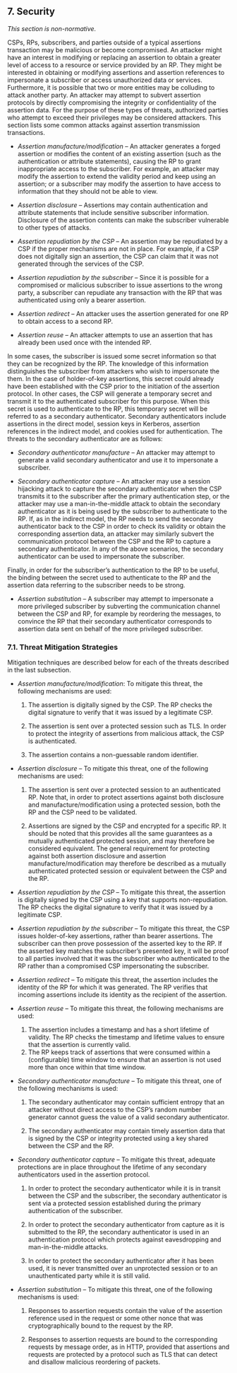 <a name="sec7"></a>

## 7. Security

*This section is non-normative.*

CSPs, RPs, subscribers, and parties outside of a typical assertions transaction may be malicious or become compromised. An attacker might have an interest in modifying or replacing an assertion to obtain a greater level of access to a resource or service provided by an
RP. They might be interested in obtaining or modifying
assertions and assertion references to impersonate a subscriber or
access unauthorized data or services. Furthermore, it is possible that
two or more entities may be colluding to attack another party. An
attacker may attempt to subvert assertion protocols by directly
compromising the integrity or confidentiality of the assertion data. For
the purpose of these types of threats, authorized parties who attempt to
exceed their privileges may be considered attackers. This section lists some common attacks against assertion transmission transactions.

-   *Assertion manufacture/modification* – An attacker generates a
    forged assertion or modifies the content of an existing assertion (such as the
    authentication or attribute statements),
    causing the RP to grant inappropriate access to the subscriber. For
    example, an attacker may modify the assertion to extend the validity
    period and keep using an assertion; or a subscriber may modify the assertion to have access to
    information that they should not be able to view.

-   *Assertion disclosure* – Assertions may contain authentication and
    attribute statements that include sensitive subscriber information.
    Disclosure of the assertion contents can make the subscriber
    vulnerable to other types of attacks.

-   *Assertion repudiation by the CSP* – An assertion may be
    repudiated by a CSP if the proper mechanisms are not in place.
    For example, if a CSP does not digitally sign an assertion, the
    CSP can claim that it was not generated through the services of
    the CSP.

-   *Assertion repudiation by the subscriber* – Since it is possible for
    a compromised or malicious subscriber to issue assertions to the
    wrong party, a subscriber can repudiate any transaction with the RP
    that was authenticated using only a bearer assertion.

-   *Assertion redirect* – An attacker uses the assertion generated for
    one RP to obtain access to a second RP.

-   *Assertion reuse* – An attacker attempts to use an assertion that
    has already been used once with the intended RP.

In
some cases, the subscriber is
issued some secret information so that they can be recognized by the RP. The knowledge of this information distinguishes the
subscriber from attackers who wish to impersonate the them. In the
case of holder-of-key assertions, this secret could already have been
established with the CSP prior to the initiation of the assertion
protocol. In other cases, the CSP will generate a temporary secret
and transmit it to the authenticated subscriber for this purpose. When this secret is used to authenticate to the RP, this temporary secret will be referred to as a secondary
authenticator. Secondary authenticators include assertions in the direct
model, session keys in Kerberos, assertion references in the indirect
model, and cookies used for authentication. The threats to the secondary
authenticator are as follows:

-   *Secondary authenticator manufacture* – An attacker may attempt to
    generate a valid secondary authenticator and use it to impersonate
    a subscriber.

-   *Secondary authenticator capture* – An attacker may use a session
    hijacking attack to capture the secondary authenticator when the
    CSP transmits it to the subscriber after the primary
    authentication step, or the attacker may use a man-in-the-middle
    attack to obtain the secondary authenticator as it is being used by
    the subscriber to authenticate to the RP. If, as in the indirect
    model, the RP needs to send the secondary authenticator back to the
    CSP in order to check its validity or obtain the corresponding
    assertion data, an attacker may similarly subvert the communication
    protocol between the CSP and the RP to capture a
    secondary authenticator. In any of the above scenarios, the
    secondary authenticator can be used to impersonate the subscriber.

Finally, in order for the subscriber’s authentication to the RP to be
useful, the binding between the secret used to authenticate to the RP
and the assertion data referring to the subscriber needs to be strong.

-   *Assertion substitution* – A subscriber may attempt to impersonate a
    more privileged subscriber by subverting the communication channel
    between the CSP and RP, for example by reordering the messages,
    to convince the RP that their secondary authenticator
    corresponds to assertion data sent on behalf of the more
    privileged subscriber. 
    

### 7.1. Threat Mitigation Strategies

Mitigation techniques are described below for each of the threats
described in the last subsection.

-   *Assertion manufacture/modification*: To mitigate this threat,
    the following mechanisms are used:

  	1.  The assertion is digitally signed by the CSP. The RP 
    checks the digital signature to verify that it was issued by a
    legitimate CSP.

	2.  The assertion is sent over a protected session such as TLS. In
    order to protect the integrity of assertions from malicious attack,
    the CSP is authenticated.
    
    3. The assertion contains a non-guessable random identifier. 

-   *Assertion disclosure* – To mitigate this threat, one of the
    following mechanisms are used:

	1.  The assertion is sent over a protected session to an
    authenticated RP. Note that, in order to protect assertions against
    both disclosure and manufacture/modification using a protected
    session, both the RP and the CSP need to be validated. 

	2.  Assertions are signed by the CSP and encrypted for
    a specific RP.  It should be
    noted that this provides all the same guarantees as a mutually
    authenticated protected session, and may therefore be
    considered equivalent. The general requirement for protecting
    against both assertion disclosure and assertion
    manufacture/modification may therefore be described as a mutually
    authenticated protected session or equivalent between the CSP
    and the RP. 

-   *Assertion repudiation by the CSP* – To mitigate this threat,
    the assertion is digitally signed by the CSP using a key
    that supports non-repudiation. The RP checks the digital
    signature to verify that it was issued by a legitimate CSP.

-   *Assertion repudiation by the subscriber* – To mitigate this threat,
    the CSP issues holder-of-key assertions, rather than bearer assertions.
    The subscriber can then prove possession of the asserted key to
    the RP. If the asserted key matches the subscriber’s presented key,
    it will be proof to all parties
    involved that it was the subscriber who authenticated to the RP
    rather than a compromised CSP impersonating the subscriber.

-   *Assertion redirect* – To mitigate this threat, the assertion
    includes the identity of the RP for which it was generated. The RP
    verifies that incoming assertions include its identity as the
    recipient of the assertion. 

-   *Assertion reuse* – To mitigate this threat, the following
    mechanisms are used:

	1.  The assertion includes a timestamp and has a short lifetime
    of validity. The RP checks the timestamp and lifetime values to
    ensure that the assertion is currently valid. 
	2.  The RP keeps track of assertions that were consumed within
    a (configurable) time window to ensure that an assertion is not
    used more than once within that time window. 

-   *Secondary authenticator manufacture* – To mitigate this threat, one
    of the following mechanisms is used:

	1.  The secondary authenticator may contain sufficient entropy that an
    attacker without direct access to the CSP’s random number
    generator cannot guess the value of a valid secondary authenticator.

	2.  The secondary authenticator may contain timely assertion data that
    is signed by the CSP or integrity protected using a key shared
    between the CSP and the RP.



-   *Secondary authenticator capture* – To mitigate this threat,
    adequate protections are in place throughout the lifetime of
    any secondary authenticators used in the assertion protocol.

	1.  In order to protect the secondary authenticator while it is in
    transit between the CSP and the subscriber, the secondary
    authenticator is sent via a protected session established
    during the primary authentication of the subscriber. 

	2.  In order to protect the secondary authenticator from capture as it
    is submitted to the RP, the secondary authenticator is used in
    an authentication protocol which protects against eavesdropping and
    man-in-the-middle attacks.

	3.  In order to protect the secondary authenticator after it has been
    used, it is never transmitted over an unprotected session or to
    an unauthenticated party while it is still valid.
    
-   *Assertion substitution* – To mitigate this threat, one of the
    following mechanisms is used:

	1.  Responses to assertion requests contain the value of the assertion reference used
    in the request or some other nonce that was cryptographically bound
    to the request by the RP.

	2.  Responses to assertion requests are bound to the corresponding
    requests by message order, as in HTTP, provided that assertions and
    requests are protected by a protocol such as TLS that can detect and
    disallow malicious reordering of packets.
